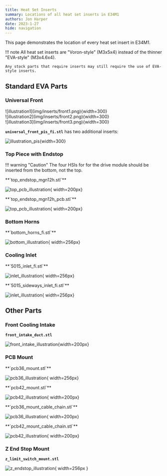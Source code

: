 ```yaml
---
title: Heat Set Inserts
summary: Locations of all heat set inserts in E34M1
authors: Jon Harper
date: 2023-1-27
hide: navigation
---
```


This page demonstrates the location of every heat set insert in E34M1.

!!! note
    All heat set inserts are "Voron-style" (M3x5x4) instead of the thinner "EVA-style" (M3x4.6x4).

    Any stock parts that require inserts may still require the use of EVA-style inserts.

## Standard EVA Parts

### Universal Front

<div markdown class="jh-grid-container jh-grid-3">
<div markdown class="jh-grid-img">
![illustration1](img/inserts/front1.png){width=300}
</div>
<div markdown class="jh-grid-img">
![illustration2](img/inserts/front2.png){width=300}
</div>
<div markdown class="jh-grid-img">
![illustration3](img/inserts/front3.png){width=300}
</div>
</div>

**`universal_front_pis_fi.stl`** has two additional inserts:

![illustration_pis](img/inserts/front_pis.png){width=300}

### Top Piece with Endstop

!!! warning "Caution"
    The four HSIs for for the drive module should be inserted from the bottom, not the top.

<div markdown class="jh-grid-container jh-grid-2">
<div markdown class="jh-grid-img">
**`top_endstop_mgn12h.stl`**

![top_pcb_illustration](img/inserts/top.png){ width=200px}
</div>
<div markdown class="jh-grid-img">
**`top_endstop_mgn12h_pcb.stl`**

![top_pcb_illustration](img/inserts/top_pcb.png){ width=200px}
</div>
</div>

### Bottom Horns

<div markdown class="jh-grid-container jh-grid-2">
<div markdown class="jh-grid-img">
**`bottom_horns_fi.stl`**

![bottom_illustration](img/inserts/bottom.png){ width=256px}
</div>
</div>

### Cooling Inlet

<div markdown class="jh-grid-container jh-grid-2">
<div markdown class="jh-grid-img">
**`5015_inlet_fi.stl`**

![inlet_illustration](img/inserts/inlet.png){ width=256px}
</div>
<div markdown class="jh-grid-img">
**`5015_sideways_inlet_fi.stl`**

![inlet_illustration](img/inserts/inlet_sideways.png){ width=256px}
</div>
</div>

## Other Parts

### Front Cooling Intake

**`front_intake_duct.stl`**

![front_intake_illustration](img/inserts/front_intake.png){width=200px}

### PCB Mount

<div markdown class="jh-grid-container jh-grid-2">
<div markdown class="jh-grid-img">
**`pcb36_mount.stl`**

![pcb36_illustration](img/inserts/pcb36.png){ width=256px}
</div>
<div markdown class="jh-grid-img">
**`pcb42_mount.stl`**

![pcb42_illustration](img/inserts/pcb42.png){ width=200px}
</div>
<div markdown class="jh-grid-img">
**`pcb36_mount_cable_chain.stl`**

![pcb36_illustration](img/inserts/pcb36_chain.png){ width=200px}
</div>
<div markdown class="jh-grid-img">
**`pcb42_mount_cable_chain.stl`**

![pcb42_illustration](img/inserts/pcb42_chain.png){ width=200px}
</div>
</div>

### Z End Stop Mount

**`z_limit_switch_mount.stl`**

![z_endstop_illustration](img/inserts/z_mount.png){ width=256px }

[x_stop_block]: https://github.com/jon-harper/MercuryOneUserMods/blob/EVA3/Mercury_One/jonspaceharper/EVA3/STL/x_axis_stop_block.stl
[z_limit_cover]: https://github.com/jon-harper/MercuryOneUserMods/blob/EVA3/Mercury_One/jonspaceharper/EVA3/STL/z_limit_switch_cover.stl
[z_limit_mount]: https://github.com/jon-harper/MercuryOneUserMods/blob/EVA3/Mercury_One/jonspaceharper/EVA3/STL/z_limit_switch_mount.stl
[cable_guide]: https://github.com/jon-harper/MercuryOneUserMods/blob/EVA3/Mercury_One/jonspaceharper/EVA3/STL/cable_guide.stl
[pcb36_mount]: https://github.com/jon-harper/MercuryOneUserMods/blob/EVA3/Mercury_One/jonspaceharper/EVA3/STL/pcb36_mount.stl
[pcb42_mount]: https://github.com/jon-harper/MercuryOneUserMods/blob/EVA3/Mercury_One/jonspaceharper/EVA3/STL/pcb42_mount.stl
[front_intake]: https://github.com/jon-harper/MercuryOneUserMods/blob/EVA3/Mercury_One/jonspaceharper/EVA3/STL/front_intake_duct.stl
[bottom_horns]: https://github.com/jon-harper/MercuryOneUserMods/blob/EVA3/Mercury_One/jonspaceharper/EVA3/STL/bottom_horns_fi.stl
[belt_grabber]: https://github.com/jon-harper/MercuryOneUserMods/blob/EVA3/Mercury_One/jonspaceharper/EVA3/STL/belt_grabber.stl
[bltouch_mount]: https://github.com/jon-harper/MercuryOneUserMods/blob/EVA3/Mercury_One/jonspaceharper/EVA3/STL/bl_touch_mount.stl
[5015_inlet]: https://github.com/jon-harper/MercuryOneUserMods/blob/EVA3/Mercury_One/jonspaceharper/EVA3/STL/5015_inlet_fi.stl
[5015_sideways_inlet]: https://github.com/jon-harper/MercuryOneUserMods/blob/EVA3/Mercury_One/jonspaceharper/EVA3/STL/5015_sideways_inlet_fi.stl
[front]: https://github.com/jon-harper/MercuryOneUserMods/blob/EVA3/Mercury_One/jonspaceharper/EVA3/STL/front_universal_fi.stl
[front_pis]: https://github.com/jon-harper/MercuryOneUserMods/blob/EVA3/Mercury_One/jonspaceharper/EVA3/STL/front_universal_pis_fi.stl
[top]: https://github.com/jon-harper/MercuryOneUserMods/blob/EVA3/Mercury_One/jonspaceharper/EVA3/STL/top_endstop_mgn12h.stl
[top_pcb]: https://github.com/jon-harper/MercuryOneUserMods/blob/EVA3/Mercury_One/jonspaceharper/EVA3/STL/top_endstop_mgn12h_pcb.stl